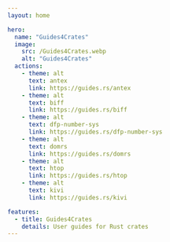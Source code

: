 ```yaml
---
layout: home

hero:
  name: "Guides4Crates"
  image:
    src: /Guides4Crates.webp
    alt: "Guides4Crates"
  actions:
    - theme: alt
      text: antex
      link: https://guides.rs/antex
    - theme: alt
      text: biff
      link: https://guides.rs/biff
    - theme: alt
      text: dfp-number-sys
      link: https://guides.rs/dfp-number-sys
    - theme: alt
      text: domrs
      link: https://guides.rs/domrs      
    - theme: alt
      text: htop
      link: https://guides.rs/htop
    - theme: alt
      text: kivi
      link: https://guides.rs/kivi      

features:
  - title: Guides4Crates
    details: User guides for Rust crates
---
```

